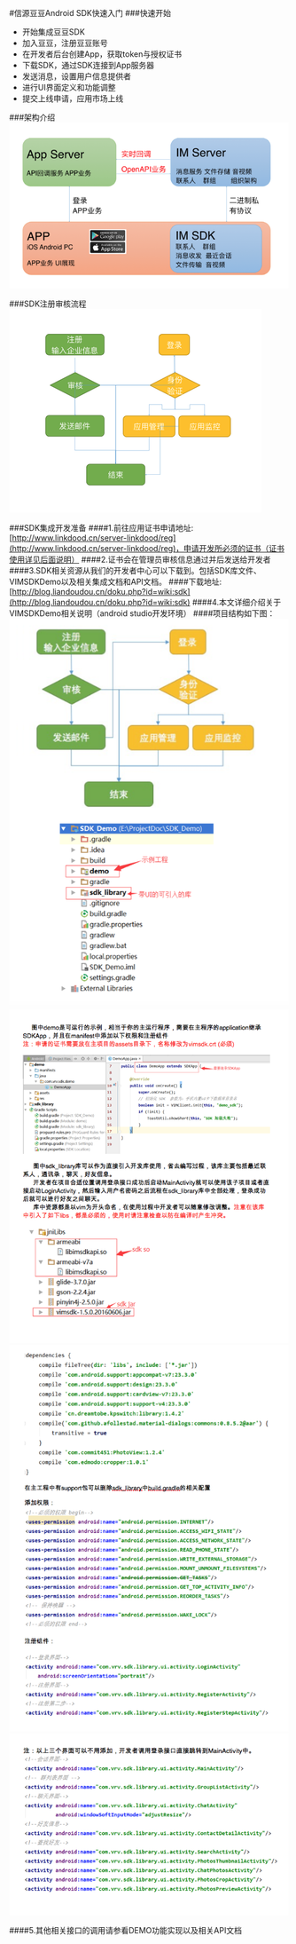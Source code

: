 #信源豆豆Android SDK快速入门
###快速开始
* 开始集成豆豆SDK
* 加入豆豆，注册豆豆账号
* 在开发者后台创建App，获取token与授权证书
* 下载SDK，通过SDK连接到App服务器
* 发送消息，设置用户信息提供者
* 进行UI界面定义和功能调整
* 提交上线申请，应用市场上线

###架构介绍
![](./images/framework.png)

###SDK注册审核流程
![](./images/check.png)

###SDK集成开发准备
####1.前往应用证书申请地址: [http://www.linkdood.cn/server-linkdood/reg](http://www.linkdood.cn/server-linkdood/reg)，申请开发所必须的证书（证书使用详见后面说明）
####2.证书会在管理员审核信息通过并后发送给开发者
####3.SDK相关资源从我们的开发者中心可以下载到。包括SDK库文件、VIMSDKDemo以及相关集成文档和API文档。
####下载地址:[http://blog.liandoudou.cn/doku.php?id=wiki:sdk](http://blog.liandoudou.cn/doku.php?id=wiki:sdk)
####4.本文详细介绍关于VIMSDKDemo相关说明（android studio开发环境）
####项目结构如下图：
![](./images/android_doc_01.png)
![](./images/android_doc_02.png)
![](./images/android_doc_03.png)
![](./images/android_doc_04.png)

####5.其他相关接口的调用请参看DEMO功能实现以及相关API文档
